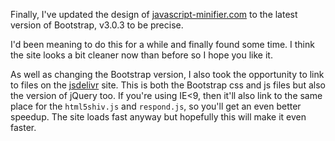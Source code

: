 Finally, I've updated the design of [javascript-minifier.com](/) to the latest version of Bootstrap, v3.0.3 to be precise.

I'd been meaning to do this for a while and finally found some time. I think the site looks a bit cleaner now than
before so I hope you like it.

As well as changing the Bootstrap version, I also took the opportunity to link to files on the
[jsdelivr](http://www.jsdelivr.com/) site. This is both the Bootstrap css and js files but also the version of jQuery
too. If you're using IE<9, then it'll also link to the same place for the `html5shiv.js` and `respond.js`, so you'll
get an even better speedup. The site loads fast anyway but hopefully this will make it even faster.
